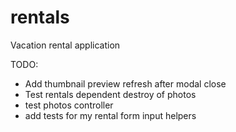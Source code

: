 rentals
=======

Vacation rental application


TODO:

* Add thumbnail preview refresh after modal close
* Test rentals dependent destroy of photos
* test photos controller
* add tests for my rental form input helpers
